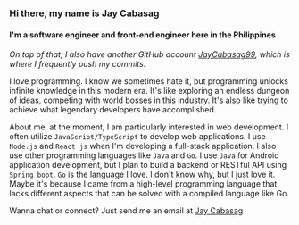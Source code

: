 ### Hi there, my name is Jay Cabasag

#### I'm a software engineer and front-end engineer here in the Philippines

_On top of that, I also have another GitHub account [JayCabasag99](https://github.com/JayCabasag99), which is where I frequently push my commits._

I love programming. I know we sometimes hate it, but programming unlocks infinite knowledge in this modern era. It's like exploring an endless dungeon of ideas, competing with world bosses in this industry. It's also like trying to achieve what legendary developers have accomplished.

About me, at the moment, I am particularly interested in web development. I often utilize `JavaScript/TypeScript` to develop web applications. I use `Node.js` and `React js` when I'm developing a full-stack application. I also use other programming languages like `Java` and `Go`. I use `Java` for Android application development, but I plan to build a backend or RESTful API using `Spring boot`. `Go` is the language I love. I don't know why, but I just love it. Maybe it's because I came from a high-level programming language that lacks different aspects that can be solved with a compiled language like Go.

Wanna chat or connect? Just send me an email at [Jay Cabasag](https://mail.google.com/mail/?view=cm&to=jaycabasag1999@gmail.com)
